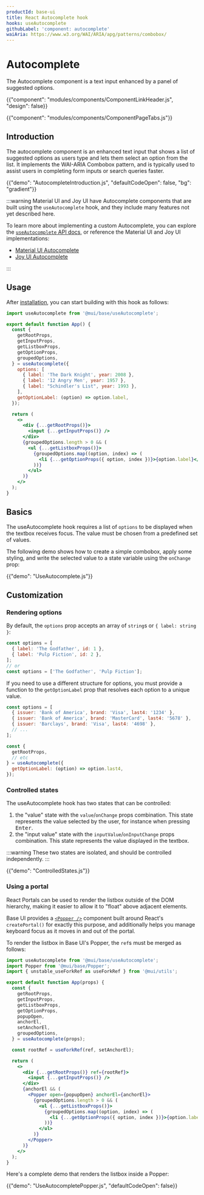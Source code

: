 ```yaml
---
productId: base-ui
title: React Autocomplete hook
hooks: useAutocomplete
githubLabel: 'component: autocomplete'
waiAria: https://www.w3.org/WAI/ARIA/apg/patterns/combobox/
---
```


# Autocomplete

<p class="description">The Autocomplete component is a text input enhanced by a panel of suggested options.</p>

{{"component": "modules/components/ComponentLinkHeader.js", "design": false}}

{{"component": "modules/components/ComponentPageTabs.js"}}

## Introduction

The autocomplete component is an enhanced text input that shows a list of suggested options as users type and lets them select an option from the list. It implements the WAI-ARIA Combobox pattern, and is typically used to assist users in completing form inputs or search queries faster.

{{"demo": "AutocompleteIntroduction.js", "defaultCodeOpen": false, "bg": "gradient"}}

:::warning
Material UI and Joy UI have Autocomplete components that are built using the `useAutocomplete` hook, and they include many features not yet described here.

To learn more about implementing a custom Autocomplete, you can explore the [`useAutocomplete` API docs](/base-ui/react-autocomplete/hooks-api/#use-autocomplete), or reference the Material UI and Joy UI implementations:

- [Material UI Autocomplete](/material-ui/react-autocomplete/)
- [Joy UI Autocomplete](/joy-ui/react-autocomplete/)

:::

## Usage

After [installation](/base-ui/getting-started/quickstart/#installation), you can start building with this hook as follows:

```jsx
import useAutocomplete from '@mui/base/useAutocomplete';

export default function App() {
  const {
    getRootProps,
    getInputProps,
    getListboxProps,
    getOptionProps,
    groupedOptions,
  } = useAutocomplete({
    options: [
      { label: 'The Dark Knight', year: 2008 },
      { label: '12 Angry Men', year: 1957 },
      { label: "Schindler's List", year: 1993 },
    ],
    getOptionLabel: (option) => option.label,
  });

  return (
    <>
      <div {...getRootProps()}>
        <input {...getInputProps()} />
      </div>
      {groupedOptions.length > 0 && (
        <ul {...getListboxProps()}>
          {groupedOptions.map((option, index) => (
            <li {...getOptionProps({ option, index })}>{option.label}</li>
          ))}
        </ul>
      )}
    </>
  );
}
```

## Basics

The useAutocomplete hook requires a list of `options` to be displayed when the textbox receives focus. The value must be chosen from a predefined set of values.

The following demo shows how to create a simple combobox, apply some styling, and write the selected value to a state variable using the `onChange` prop:

{{"demo": "UseAutocomplete.js"}}

## Customization

### Rendering options

By default, the `options` prop accepts an array of `string`s or `{ label: string }`:

```js
const options = [
  { label: 'The Godfather', id: 1 },
  { label: 'Pulp Fiction', id: 2 },
];
// or
const options = ['The Godfather', 'Pulp Fiction'];
```

If you need to use a different structure for options, you must provide a function to the `getOptionLabel` prop that resolves each option to a unique value.

```js
const options = [
  { issuer: 'Bank of America', brand: 'Visa', last4: '1234' },
  { issuer: 'Bank of America', brand: 'MasterCard', last4: '5678' },
  { issuer: 'Barclays', brand: 'Visa', last4: '4698' },
  // ...
];

const {
  getRootProps,
  // etc
} = useAutocomplete({
  getOptionLabel: (option) => option.last4,
});
```

### Controlled states

The useAutocomplete hook has two states that can be controlled:

1. the "value" state with the `value`/`onChange` props combination. This state represents the value selected by the user, for instance when pressing <kbd class="key">Enter</kbd>.
2. the "input value" state with the `inputValue`/`onInputChange` props combination. This state represents the value displayed in the textbox.

:::warning
These two states are isolated, and should be controlled independently.
:::

{{"demo": "ControlledStates.js"}}

### Using a portal

React Portals can be used to render the listbox outside of the DOM hierarchy, making it easier to allow it to "float" above adjacent elements.

Base UI provides a [`<Popper />`](/base-ui/react-popper/) component built around React's `createPortal()` for exactly this purpose, and additionally helps you manage keyboard focus as it moves in and out of the portal.

To render the listbox in Base UI's Popper, the `ref`s must be merged as follows:

```jsx
import useAutocomplete from '@mui/base/useAutocomplete';
import Popper from '@mui/base/Popper';
import { unstable_useForkRef as useForkRef } from '@mui/utils';

export default function App(props) {
  const {
    getRootProps,
    getInputProps,
    getListboxProps,
    getOptionProps,
    popupOpen,
    anchorEl,
    setAnchorEl,
    groupedOptions,
  } = useAutocomplete(props);

  const rootRef = useForkRef(ref, setAnchorEl);

  return (
    <>
      <div {...getRootProps()} ref={rootRef}>
        <input {...getInputProps()} />
      </div>
      {anchorEl && (
        <Popper open={popupOpen} anchorEl={anchorEl}>
          {groupedOptions.length > 0 && (
            <ul {...getListboxProps()}>
              {groupedOptions.map((option, index) => (
                <li {...getOptionProps({ option, index })}>{option.label}</li>
              ))}
            </ul>
          )}
        </Popper>
      )}
    </>
  );
}
```

Here's a complete demo that renders the listbox inside a Popper:

{{"demo": "UseAutocompletePopper.js", "defaultCodeOpen": false}}

